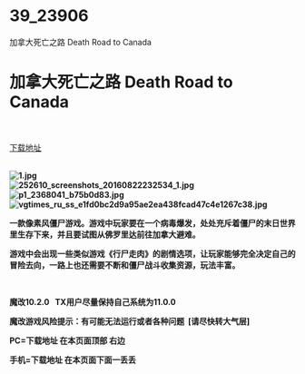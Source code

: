 # 39_23906
加拿大死亡之路 Death Road to Canada
# 加拿大死亡之路 Death Road to Canada
 <br/></br>
[下载地址](https://www.switch520.cc/article/23906 "下载地址")
<br/></br>

<p><strong><img title="1.jpg" src="https://www.switch520.cc/muke_img/2021_10_30_556d90a69697f.jpg" alt="1.jpg"></strong><br>
<strong><img title="252610_screenshots_20160822232534_1.jpg" src="https://www.switch520.cc/muke_img/2021_10_30_9a46f5a1a3461.jpg" alt="252610_screenshots_20160822232534_1.jpg"></strong><br>
<strong><img title="p1_2368041_b75b0d83.jpg" src="https://www.switch520.cc/muke_img/2021_10_30_5e49cd6c239a1.jpg" alt="p1_2368041_b75b0d83.jpg"></strong><br>
<strong><img title="vgtimes_ru_ss_e1fd0bc2d9a95ae2ea438fcad47c4e1267c38.jpg" src="https://www.switch520.cc/muke_img/2021_10_30_f1ca13dcace44.jpg" alt="vgtimes_ru_ss_e1fd0bc2d9a95ae2ea438fcad47c4e1267c38.jpg">&nbsp;</strong></p>
<p><strong>一款像素风僵尸游戏。游戏中玩家要在一个病毒爆发，处处充斥着僵尸的末日世界里生存下来，并且要试图从佛罗里达前往加拿大避难。</strong></p>
<p><strong>游戏中会出现一些类似游戏《行尸走肉》的剧情选项，让玩家能够完全决定自己的冒险去向，一路上也还需要不断和僵尸战斗收集资源，玩法丰富。</strong></p>
<p>&nbsp;</p>
<p><strong>魔改10.2.0 &nbsp;&nbsp;TX用户尽量保持自己系统为11.0.0</strong></p>
<p><strong>魔改游戏风险提示：有可能无法运行或者各种问题 &nbsp;[请尽快转大气层]</strong></p>

<p><strong>PC=下载地址 在本页面顶部 右边</strong></p>
<p><strong>手机=下载地址 在本页面下面一丢丢</strong></p>
